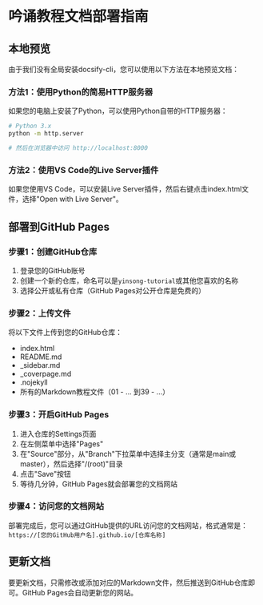 # 吟诵教程文档部署指南

## 本地预览

由于我们没有全局安装docsify-cli，您可以使用以下方法在本地预览文档：

### 方法1：使用Python的简易HTTP服务器

如果您的电脑上安装了Python，可以使用Python自带的HTTP服务器：

```bash
# Python 3.x
python -m http.server

# 然后在浏览器中访问 http://localhost:8000
```

### 方法2：使用VS Code的Live Server插件

如果您使用VS Code，可以安装Live Server插件，然后右键点击index.html文件，选择"Open with Live Server"。

## 部署到GitHub Pages

### 步骤1：创建GitHub仓库

1. 登录您的GitHub账号
2. 创建一个新的仓库，命名可以是`yinsong-tutorial`或其他您喜欢的名称
3. 选择公开或私有仓库（GitHub Pages对公开仓库是免费的）

### 步骤2：上传文件

将以下文件上传到您的GitHub仓库：
- index.html
- README.md
- _sidebar.md
- _coverpage.md
- .nojekyll
- 所有的Markdown教程文件（01 - ... 到39 - ...）

### 步骤3：开启GitHub Pages

1. 进入仓库的Settings页面
2. 在左侧菜单中选择"Pages"
3. 在"Source"部分，从"Branch"下拉菜单中选择主分支（通常是main或master），然后选择"/(root)"目录
4. 点击"Save"按钮
5. 等待几分钟，GitHub Pages就会部署您的文档网站

### 步骤4：访问您的文档网站

部署完成后，您可以通过GitHub提供的URL访问您的文档网站，格式通常是：`https://[您的GitHub用户名].github.io/[仓库名称]`

## 更新文档

要更新文档，只需修改或添加对应的Markdown文件，然后推送到GitHub仓库即可。GitHub Pages会自动更新您的网站。